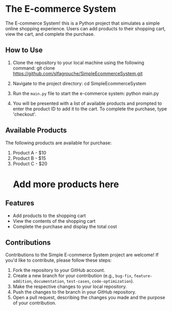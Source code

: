 # The E-commerce System

The E-commerce System! this is a Python project that simulates a simple online shopping experience. Users can add products to their shopping cart, view the cart, and complete the purchase.

## How to Use

1. Clone the repository to your local machine using the following command:
    git clone https://github.com/slfagrouche/SimpleEcommerceSystem.git

2. Navigate to the project directory:
    cd SimpleEcommerceSystem



3. Run the `main.py` file to start the e-commerce system:
    python main.py

4. You will be presented with a list of available products and prompted to enter the product ID to add it to the cart. To complete the purchase, type 'checkout'.

## Available Products

The following products are available for purchase:

1. Product A - $10
2. Product B - $15
3. Product C - $20
   # Add more products here

## Features

- Add products to the shopping cart
- View the contents of the shopping cart
- Complete the purchase and display the total cost

## Contributions

Contributions to the Simple E-commerce System project are welcome! If you'd like to contribute, please follow these steps:

1. Fork the repository to your GitHub account.
2. Create a new branch for your contribution (e.g., `bug-fix`, `feature-addition`, `documentation`, `test-cases`, `code-optimization`).
3. Make the respective changes to your local repository.
4. Push the changes to the branch in your GitHub repository.
5. Open a pull request, describing the changes you made and the purpose of your contribution.


